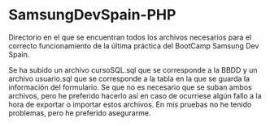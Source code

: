 # SamsungDevSpain-PHP

Directorio en el que se encuentran todos los archivos necesarios para el correcto funcionamiento de la última práctica del BootCamp Samsung Dev Spain. 

Se ha subido un archivo cursoSQL.sql que se corresponde a la BBDD y un archivo usuario.sql que se corresponde a la tabla en la que se guarda la información del formulario. Se que no es necesario que se suban ambos archivos, pero he preferido hacerlo así en caso de ocurriese algún fallo a la hora de exportar o importar estos archivos.
En mis pruebas no he tenido problemas, pero he preferido asegurarme.

